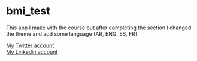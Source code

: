 # bmi_test

This app I  make with the course but after completing the section I changed the theme and add some language (AR, ENG, ES, FR) <br>

[My Twitter account](https://twitter.com/youssefPersonal)
<br>
[My Linkedin account](https://www.linkedin.com/in/youssef-hussein-01a752208/)